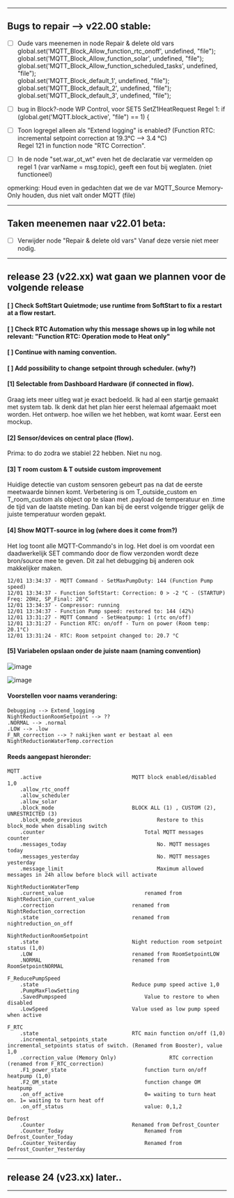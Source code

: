 -----------------------------------------------------------------------------------------------------------------------
Bugs to repair --> v22.00 stable:
-----------------------------------------------------------------------------------------------------------------------

- [ ] Oude vars meenemen in node Repair & delete old vars
global.set('MQTT_Block_Allow_function_rtc_onoff', undefined, "file");</br>
global.set('MQTT_Block_Allow_function_solar', undefined, "file");</br>
global.set('MQTT_Block_Allow_function_scheduled_tasks', undefined, "file");</br>
global.set('MQTT_Block_default_1', undefined, "file");</br>
global.set('MQTT_Block_default_2', undefined, "file");</br>
global.set('MQTT_Block_default_3', undefined, "file");</br>

- [ ] bug in Block?-node WP Control, voor SET5 SetZ1HeatRequest
Regel 1: if (global.get('MQTT.block_active', "file") == 1) {</br>

- [ ] Toon logregel alleen als "Extend logging" is enabled? (Function RTC: incremental setpoint correction at 19.3°C --> 3.4 °C)</br>
Regel 121 in function node "RTC Correction".</br>

- [ ] In de node "set.war_ot_wt" even het de declaratie var vermelden op regel 1 (var varName = msg.topic), geeft een fout bij weglaten. (niet functioneel)</br>

opmerking: Houd even in gedachten dat we de var MQTT_Source Memory-Only houden, dus niet valt onder MQTT (file)

-----------------------------------------------------------------------------------------------------------------------
Taken meenemen naar v22.01 beta:
-----------------------------------------------------------------------------------------------------------------------

- [ ] Verwijder node "Repair & delete old vars" Vanaf deze versie niet meer nodig.


-----------------------------------------------------------------------------------------------------------------------
release 23 (v22.xx) wat gaan we plannen voor de volgende release
-----------------------------------------------------------------------------------------------------------------------

#### [ ] Check SoftStart Quietmode; use runtime from SoftStart to fix a restart at a flow restart.

#### [ ] Check RTC Automation why this message shows up in log while not relevant: "Function RTC: Operation mode to Heat only"

#### [ ] Continue with naming convention.

#### [ ] Add possibility to change setpoint through scheduler. (why?)

#### [1] Selectable from Dashboard Hardware (if connected in flow).
Graag iets meer uitleg wat je exact bedoeld.
Ik had al een startje gemaakt met system tab.
Ik denk dat het plan hier eerst helemaal afgemaakt moet worden. Het ontwerp. hoe willen we het hebben, wat komt waar. Eerst een mockup.

#### [2] Sensor/devices on central place (flow).
Prima: to do zodra we stabiel 22 hebben. Niet nu nog.

#### [3] T room custom & T outside custom improvement
Huidige detectie van custom sensoren gebeurt pas na dat de eerste meetwaarde binnen komt. 
Verbetering is om T_outside_custom en T_room_custom als object op te slaan met .payload de temperatuur en .time de tijd van de laatste meting.
Dan kan bij de eerst volgende trigger gelijk de juiste temperatuur worden gepakt. 

#### [4] Show MQTT-source in log (where does it come from?)
Het log toont alle MQTT-Commando's in log.
Het doel is om voordat een daadwerkelijk SET commando door de flow verzonden wordt deze bron/source mee te geven.
Dit zal het debugging bij anderen ook makkelijker maken.

```
12/01 13:34:37 - MQTT Command - SetMaxPumpDuty: 144 (Function Pump speed)
12/01 13:34:37 - Function SoftStart: Correction: 0 > -2 °C - (STARTUP) Freq: 20Hz, SP_Final: 28°C
12/01 13:34:37 - Compressor: running
12/01 13:34:37 - Function Pump speed: restored to: 144 (42%)
12/01 13:31:27 - MQTT Command - SetHeatpump: 1 (rtc on/off)
12/01 13:31:27 - Function RTC: on/off - Turn on power (Room temp: 20.1°C)
12/01 13:31:24 - RTC: Room setpoint changed to: 20.7 °C
```

#### [5] Variabelen opslaan onder de juiste naam (naming convention)
![image](https://user-images.githubusercontent.com/3155621/210887553-2f58c9a3-a5d9-44e1-a343-75019a14db8f.png)

![image](https://user-images.githubusercontent.com/3155621/210887657-1b649e7a-603c-485b-bec2-07a828eabd9f.png)

#### Voorstellen voor naams verandering:
```
Debugging --> Extend_logging
NightReductionRoomSetpoint --> ??
.NORMAL --> .normal
.LOW --> .low
F_NR_correction --> ? nakijken want er bestaat al een NightReductionWaterTemp.correction
```


#### Reeds aangepast hieronder:
```
MQTT	
	.active								MQTT block enabled/disabled 1,0
	.allow_rtc_onoff			
	.allow_scheduler			
	.allow_solar				
	.block_mode							BLOCK ALL (1) , CUSTOM (2), UNRESTRICTED (3)
	.block_mode_previous						Restore to this block_mode when disabling switch
	.counter				    			Total MQTT messages counter
	.messages_today			    				No. MQTT messages today
	.messages_yesterday		    				No. MQTT messages yesterday
	.message_limit			    				Maximum allowed messages in 24h allow before block will activate

NightReductionWaterTemp
	.current_value							renamed from NightReduction_current_value
	.correction							renamed from NightReduction_correction
	.state								renamed from nightreduction_on_off

NightReductionRoomSetpoint
	.state 								Night reduction room setpoint status (1,0)
	.LOW								renamed from RoomSetpointLOW
	.NORMAL								renamed from RoomSetpointNORMAL

F_ReducePumpSpeed
	.state								Reduce pump speed active 1,0
	.PumpMaxFlowSetting						
	.SavedPumpspeed							Value to restore to when disabled
	.LowSpeed							Value used as low pump speed when active

F_RTC
	.state								RTC main function on/off (1,0)
	.incremental_setpoints_state					incremental_setpoints status of switch. (Renamed from Booster), value 1,0
	.correction_value (Memory Only)					RTC correction (renamed from F_RTC_correction)
	.F1_power_state							function turn on/off heatpump (1,0)
	.F2_OM_state							function change OM heatpump
	.on_off_active							0= waiting to turn heat on. 1= waiting to turn heat off
	.on_off_status							value: 0,1,2

Defrost
	.Counter							Renamed from Defrost_Counter
	.Counter_Today							Renamed from Defrost_Counter_Today
	.Counter_Yesterday						Renamed from Defrost_Counter_Yesterday

```

-----------------------------------------------------------------------------------------------------------------------
release 24 (v23.xx) later..
-----------------------------------------------------------------------------------------------------------------------
-----------------------------------------------------------------------------------------------------------------------



